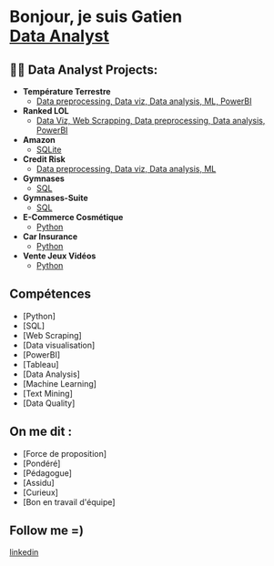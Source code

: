 <h1>Bonjour, je suis Gatien <br/><a href="https://github.com/joshmadakor1"></a><a href="https://www.linkedin.com/in/gatien-verdier/">Data Analyst</a>

<h2>👨‍💻 Data Analyst Projects:</h2>

- <b>Température Terrestre</b>
  - [Data preprocessing, Data viz, Data analysis, ML, PowerBI](https://github.com/GatienV/Temperature-Terrestre)
- <b>Ranked LOL </b>
  - [Data Viz, Web Scrapping, Data preprocessing, Data analysis, PowerBI](https://github.com/GatienV/Ranked-LOL-Analyse)
- <b>Amazon</b>
  - [SQLite](https://github.com/GatienV/Amazon-SQLite)
- <b>Credit Risk</b>
  - [Data preprocessing, Data viz, Data analysis, ML](https://github.com/GatienV/Credit_Risk)
- <b>Gymnases</b>
  - [SQL](https://github.com/GatienV/Gymnases)
- <b>Gymnases-Suite</b>
  - [SQL](https://github.com/GatienV/Gymnases-Suite-)
- <b>E-Commerce Cosmétique</b>
  - [Python](https://github.com/GatienV/E-commerceCosmetique)
- <b>Car Insurance </b>
  - [Python](https://github.com/GatienV/Claims)
- <b>Vente Jeux Vidéos </b>
  - [Python](https://github.com/GatienV/VGsales)

<h2>Compétences</h2>

- [Python]
- [SQL]
- [Web Scraping]
- [Data visualisation]
- [PowerBI]
- [Tableau]
- [Data Analysis]
- [Machine Learning]
- [Text Mining]
- [Data Quality]

<h2> On me dit : </h2>

- [Force de proposition]
- [Pondéré]
- [Pédagogue]
- [Assidu]
- [Curieux]
- [Bon en travail d'équipe]

<h2> Follow me =) </h2>

[linkedin](https://www.linkedin.com/in/gatien-verdier/)

<!--
